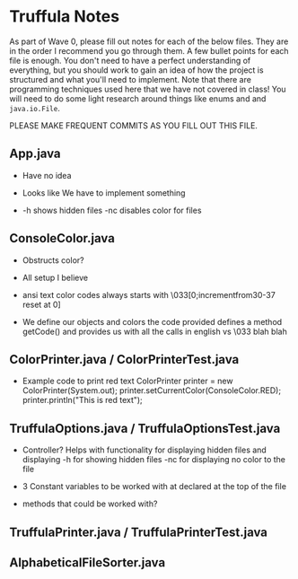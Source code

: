 # Truffula Notes
As part of Wave 0, please fill out notes for each of the below files. They are in the order I recommend you go through them. A few bullet points for each file is enough. You don't need to have a perfect understanding of everything, but you should work to gain an idea of how the project is structured and what you'll need to implement. Note that there are programming techniques used here that we have not covered in class! You will need to do some light research around things like enums and and `java.io.File`.

PLEASE MAKE FREQUENT COMMITS AS YOU FILL OUT THIS FILE.

## App.java

- Have no idea

- Looks like We have to implement something

- -h shows hidden files -nc disables color for files

## ConsoleColor.java

- Obstructs color? 

- All setup I believe

- ansi text color codes always starts with \033[0;incrementfrom30-37 reset at 0]

- We define our objects and colors 
the code provided defines a method getCode() and provides us with all the calls in english vs \033 blah blah

## ColorPrinter.java / ColorPrinterTest.java

- Example code to print red text
ColorPrinter printer = new ColorPrinter(System.out);
printer.setCurrentColor(ConsoleColor.RED);
printer.println("This is red text");

## TruffulaOptions.java / TruffulaOptionsTest.java

- Controller? Helps with functionality for displaying hidden files and displaying 
-h for showing hidden files
-nc for displaying no color to the file

- 3 Constant variables to be worked with at declared at the top of the file

- methods that could be worked with? 

## TruffulaPrinter.java / TruffulaPrinterTest.java

## AlphabeticalFileSorter.java